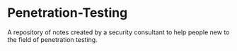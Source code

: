 # Penetration-Testing

A repository of notes created by a security consultant to help people new to the field of penetration testing.

